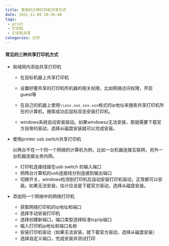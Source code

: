 ```yaml
---
title: 常用的三种打印机共享方式
date: 2022-11-09 20:36:48
tags:
 - print
 - 打印机
 - 打印机共享
categories: 打印
---
```


#### 常见的三种共享打印机方式

* 局域网内添加共享打印机
  * 在目标机器上共享打印机
  
  * 设置好要共享的打印机所机器的相关权限，比如网络访问权限，开启guest等
  
  * 在自己的机器上使用`\\xxx.xxx.xxx.xxx`格式的ip地址来搜索共享打印机所在的计算机，搜索成功后鼠标双击安装打印机。
  
  * windows系统自动安装驱动。如果windowsz无法安装，那就需要下载官方自带的驱动，选择从磁盘安装就可以完成安装。
  
    <!--more-->
  
* 使用printer usb switch共享打印机

  以两台不在一个同一个网络的计算机为例，比如一台机器连接互联网，另外一台机器连接业务内网。

  * 打印机连接线接在usb switch 的输入端口
  * 把两台计算机的usb连接线分别连接到输出端口
  * 切换开关，windows检测到打印机后自动安装打印机驱动，正常都可以安装。如果无法安装，估计应该是下载官方驱动，选择从磁盘安装。

* 添加同一个网络中的网络打印机
  * 获取网络打印机的ip地址和端口
  * 选择手动安装打印机
  * 选择创建新端口，端口类型选择标准tcp/ip端口
  * 输入打印机ip地址和端口名称
  * 安装打印机驱动（如果无法安装，就下载官方驱动，选择从磁盘安装）
  * 选择自定义端口，完成安装并测试打印
